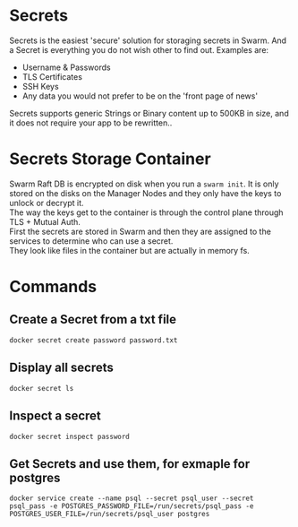 # Secrets

Secrets is the easiest 'secure' solution for storaging secrets in Swarm. And a Secret is everything you do not wish other to find out. Examples are:

- Username & Passwords
- TLS Certificates
- SSH Keys
- Any data you would not prefer to be on the 'front page of news'

Secrets supports generic Strings or Binary content up to 500KB in size, and it does not require your app to be rewritten..

# Secrets Storage Container

Swarm Raft DB is encrypted on disk when you run a `swarm init`. It is only stored on the disks on the Manager Nodes and they only have the keys to unlock or decrypt it.  
The way the keys get to the container is through the control plane through TLS + Mutual Auth.  
First the secrets are stored in Swarm and then they are assigned to the services to determine who can use a secret.  
They look like files in the container but are actually in memory fs. 

# Commands

## Create a Secret from a txt file

```
docker secret create password password.txt
```

## Display all secrets

```
docker secret ls
```

## Inspect a secret

```
docker secret inspect password
```

## Get Secrets and use them, for exmaple for postgres

```
docker service create --name psql --secret psql_user --secret psql_pass -e POSTGRES_PASSWORD_FILE=/run/secrets/psql_pass -e POSTGRES_USER_FILE=/run/secrets/psql_user postgres
```